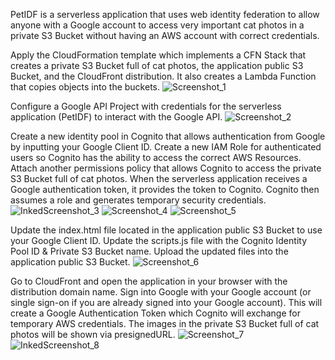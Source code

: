 PetIDF is a serverless application that uses web identity federation to allow anyone with a Google account to access very important cat photos in a private S3 Bucket without having an AWS account with correct credentials.

Apply the CloudFormation template which implements a CFN Stack that creates a private S3 Bucket full of cat photos, the application public S3 Bucket, and the CloudFront distribution. It also creates a Lambda Function that copies objects into the buckets.
![Screenshot_1](https://user-images.githubusercontent.com/109190196/214977753-c4a7cbc8-99de-4494-abf7-653c6a8c62e6.jpg)

Configure a Google API Project with credentials for the serverless application (PetIDF) to interact with the Google API.
![Screenshot_2](https://user-images.githubusercontent.com/109190196/214977955-777814fd-5e42-4b8c-8c81-1de74da37c85.jpg)

Create a new identity pool in Cognito that allows authentication from Google by inputting your Google Client ID. Create a new IAM Role for authenticated users so Cognito has the ability to access the correct AWS Resources. Attach another permissions policy that allows Cognito to access the private S3 Bucket full of cat photos. When the serverless application receives a Google authentication token, it provides the token to Cognito. Cognito then assumes a role and generates temporary security credentials.
![InkedScreenshot_3](https://user-images.githubusercontent.com/109190196/214978042-8f83f47f-288f-43ac-8a42-f7f8b5c4c50a.jpg)
![Screenshot_4](https://user-images.githubusercontent.com/109190196/214978102-63ca3332-a518-4db0-807a-5aa04c65e1d5.jpg)
![Screenshot_5](https://user-images.githubusercontent.com/109190196/214978122-5e82532b-5443-4360-a2e2-5a003df8497b.jpg)

Update the index.html file located in the application public S3 Bucket to use your Google Client ID. Update the scripts.js file with the Cognito Identity Pool ID & Private S3 Bucket name. Upload the updated files into the application public S3 Bucket.
![Screenshot_6](https://user-images.githubusercontent.com/109190196/214978136-3c969816-bebc-4bc2-bc12-75762ca95f48.jpg)

Go to CloudFront and open the application in your browser with the distribution domain name. Sign into Google with your Google account (or single sign-on if you are already signed into your Google account). This will create a Google Authentication Token which Cognito will exchange for temporary AWS credentials. The images in the private S3 Bucket full of cat photos will be shown via presignedURL.
![Screenshot_7](https://user-images.githubusercontent.com/109190196/214978173-c16e6361-7032-4281-8880-da831551a1ce.jpg)
![InkedScreenshot_8](https://user-images.githubusercontent.com/109190196/214978368-7ccd000d-344d-457b-b356-64e2e60ee14c.jpg)
